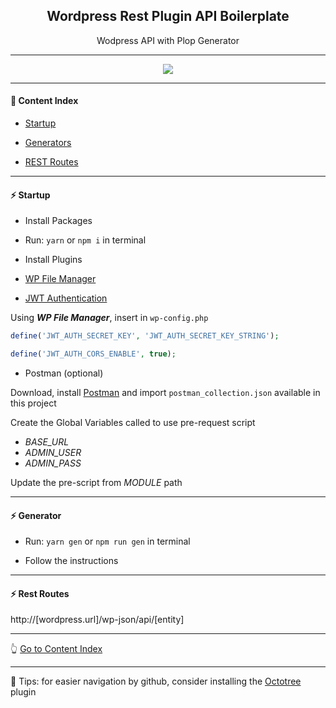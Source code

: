 <h2 align="center">Wordpress Rest Plugin API Boilerplate</h2>
<p align="center">Wodpress API with Plop Generator</p>

---

<p align="center">
  <img src="https://github.com/lipex360x/wordpress_api_rest/blob/main/assets/screen.png" />
</p>

---

#### :bookmark_tabs: Content Index

- [Startup](#zap-startup)

- [Generators](#zap-generator)

- [REST Routes](#zap-rest-routes)

---

#### :zap: Startup
* Install Packages
- Run: `yarn` or `npm i` in terminal

* Install Plugins

- [WP File Manager](https://wordpress.org/plugins/wp-file-manager/)

- [JWT Authentication](https://br.wordpress.org/plugins/jwt-authentication-for-wp-rest-api/)


Using ***WP File Manager***, insert in `wp-config.php`

```php
define('JWT_AUTH_SECRET_KEY', 'JWT_AUTH_SECRET_KEY_STRING');

define('JWT_AUTH_CORS_ENABLE', true);
```

* Postman (optional)

Download, install [Postman](https://www.postman.com/downloads/) and import `postman_collection.json` available in this project

Create the Global Variables called to use pre-request script
* *BASE_URL*
* *ADMIN_USER*
* *ADMIN_PASS*

Update the pre-script from *MODULE* path

---

#### :zap: Generator

- Run: `yarn gen` or `npm run gen` in terminal

- Follow the instructions

---

#### :zap: Rest Routes

http://[wordpress.url]/wp-json/api/[entity]

---

:point_up_2: [Go to Content Index](#bookmark_tabs-content-index)

---

:pushpin: Tips: for easier navigation by github, consider installing the [Octotree](https://chrome.google.com/webstore/detail/octotree-github-code-tree/bkhaagjahfmjljalopjnoealnfndnagc) plugin


